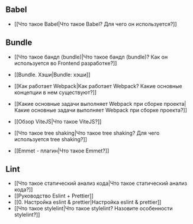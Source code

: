 

## Babel

* [[Что такое Babel|Что такое Babel? Для чего он используется?]]

## Bundle

* [[Что такое бандл (bundle)|Что такое бандл (bundle)? Как он используется во Frontend разработке?]]
* [[Bundle. Хэши|Bundle: хэши]]
* [[Как работает Webpack|Как работает Webpack? Какие основные концепции в нем существуют?]]
* [[Какие основные задачи выполняет Webpack при сборке проекта|Какие основные задачи выполняет Webpack при сборке проекта?]]
* [[Обзор ViteJS|Что такое ViteJS?]]
* [[Что такое tree shaking|Что такое tree shaking? Для чего используется tree shaking?]]

* [[Emmet - плагин|Что такое Emmet?]]


## Lint

* [[Что такое статический анализ кода|Что такое статический анализ кода?]]
* [[Руководство Eslint + Prettier]]
* [[0. Настройка eslint & prettier|Настройка eslint & prettier]]
* [[Что такое stylelint|Что такое stylelint? Назовите особенности stylelint?]]

